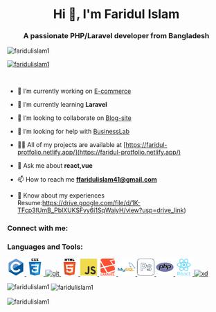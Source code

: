 <h1 align="center">Hi 👋, I'm Faridul Islam</h1>
<h3 align="center">A passionate PHP/Laravel developer from Bangladesh</h3>

<p align="left"> <img src="https://komarev.com/ghpvc/?username=faridulislam1&label=Profile%20views&color=0e75b6&style=flat" alt="faridulislam1" /> </p>

<p align="left"> <a href="https://github.com/ryo-ma/github-profile-trophy"><img src="https://github-profile-trophy.vercel.app/?username=faridulislam1" alt="faridulislam1" /></a> </p>

<p align="left"> <a href="https://twitter.com/" target="blank"><img src="https://img.shields.io/twitter/follow/?logo=twitter&style=for-the-badge" alt="" /></a> </p>

- 🔭 I’m currently working on [E-commerce](https://github.com/faridulislam1/Ecommerce_project)

- 🌱 I’m currently learning **Laravel**

- 👯 I’m looking to collaborate on [Blog-site](https://github.com/faridulislam1/blog-Site.git)

- 🤝 I’m looking for help with [BusinessLab](https://github.com/faridulislam1/Business-Lab.git)

- 👨‍💻 All of my projects are available at [https://faridul-protfolio.netlify.app/](https://faridul-protfolio.netlify.app/)

- 💬 Ask me about **react,vue**

- 📫 How to reach me **ffaridulislam41@gmail.com**

- 📄 Know about my experiences Resume:https://drive.google.com/file/d/1K-TFcp3IUmB_PblXUKSFvy6i1SqWaiyH/view?usp=drive_link)

<h3 align="left">Connect with me:</h3>
<p align="left">
</p>

<h3 align="left">Languages and Tools:</h3>
<p align="left"> <a href="https://www.cprogramming.com/" target="_blank" rel="noreferrer"> <img src="https://raw.githubusercontent.com/devicons/devicon/master/icons/c/c-original.svg" alt="c" width="40" height="40"/> </a> <a href="https://www.w3schools.com/css/" target="_blank" rel="noreferrer"> <img src="https://raw.githubusercontent.com/devicons/devicon/master/icons/css3/css3-original-wordmark.svg" alt="css3" width="40" height="40"/> </a> <a href="https://git-scm.com/" target="_blank" rel="noreferrer"> <img src="https://www.vectorlogo.zone/logos/git-scm/git-scm-icon.svg" alt="git" width="40" height="40"/> </a> <a href="https://www.w3.org/html/" target="_blank" rel="noreferrer"> <img src="https://raw.githubusercontent.com/devicons/devicon/master/icons/html5/html5-original-wordmark.svg" alt="html5" width="40" height="40"/> </a> <a href="https://developer.mozilla.org/en-US/docs/Web/JavaScript" target="_blank" rel="noreferrer"> <img src="https://raw.githubusercontent.com/devicons/devicon/master/icons/javascript/javascript-original.svg" alt="javascript" width="40" height="40"/> </a> <a href="https://laravel.com/" target="_blank" rel="noreferrer"> <img src="https://raw.githubusercontent.com/devicons/devicon/master/icons/laravel/laravel-plain-wordmark.svg" alt="laravel" width="40" height="40"/> </a> <a href="https://www.mysql.com/" target="_blank" rel="noreferrer"> <img src="https://raw.githubusercontent.com/devicons/devicon/master/icons/mysql/mysql-original-wordmark.svg" alt="mysql" width="40" height="40"/> </a> <a href="https://www.photoshop.com/en" target="_blank" rel="noreferrer"> <img src="https://raw.githubusercontent.com/devicons/devicon/master/icons/photoshop/photoshop-line.svg" alt="photoshop" width="40" height="40"/> </a> <a href="https://www.php.net" target="_blank" rel="noreferrer"> <img src="https://raw.githubusercontent.com/devicons/devicon/master/icons/php/php-original.svg" alt="php" width="40" height="40"/> </a> <a href="https://reactjs.org/" target="_blank" rel="noreferrer"> <img src="https://raw.githubusercontent.com/devicons/devicon/master/icons/react/react-original-wordmark.svg" alt="react" width="40" height="40"/> </a> <a href="https://www.adobe.com/products/xd.html" target="_blank" rel="noreferrer"> <img src="https://cdn.worldvectorlogo.com/logos/adobe-xd.svg" alt="xd" width="40" height="40"/> </a> </p>

<p><img align="left" src="https://github-readme-stats.vercel.app/api/top-langs?username=faridulislam1&show_icons=true&locale=en&layout=compact" alt="faridulislam1" /></p>

<p>&nbsp;<img align="center" src="https://github-readme-stats.vercel.app/api?username=faridulislam1&show_icons=true&locale=en" alt="faridulislam1" /></p>

<p><img align="center" src="https://github-readme-streak-stats.herokuapp.com/?user=faridulislam1&" alt="faridulislam1" /></p>
